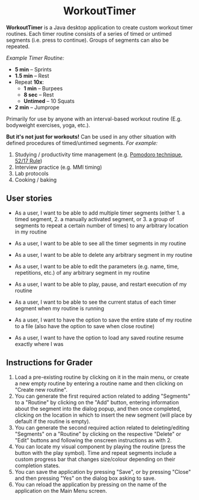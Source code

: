 <div align="center">
  <h1>WorkoutTimer</h1>
</div>

**WorkoutTimer** is a Java desktop application to create custom workout timer routines. 
Each timer routine consists of a series of timed or untimed segments (i.e. press to continue).
Groups of segments can also be repeated.

*Example Timer Routine:*
- **5 min** – Sprints
- **1.5 min** – Rest
- Repeat **10x**:
   - **1 min** – Burpees
   - **8 sec** – Rest
   - **Untimed** – 10 Squats
- **2 min** – Jumprope

Primarily for use by anyone with an interval-based workout routine (E.g. bodyweight exercises, yoga, etc.). 

**But it's not just for workouts!** Can be used in any other situation with 
defined procedures of timed/untimed segments. 
*For 
example:*
1. Studying / productivity time management 
(e.g. [Pomodoro technique](https://en.wikipedia.org/wiki/Pomodoro_Technique), 
[52/17 Rule](https://en.wikipedia.org/wiki/52/17_rule))
2. Interview practice (e.g. MMI timing)
3. Lab protocols
4. Cooking / baking


## User stories

- As a user, I want to be able to add multiple timer segments (either 1. a timed segment, 2. a
  manually activated segment, or 3. a group of segments to repeat a certain number of times) to any arbitrary 
  location in my routine
- As a user, I want to be able to see all the timer segments in my routine
- As a user, I want to be able to delete any arbitrary segment in my routine
- As a user, I want to be able to edit the parameters (e.g. name, time, repetitions, etc.) of any arbitrary segment 
  in my routine
- As a user, I want to be able to play, pause, and restart execution of my routine
- As a user, I want to be able to see the current status of each timer segment when my routine is running

- As a user, I want to have the option to save the entire state of my routine to a file (also have the option to save 
  when close routine)
- As a user, I want to have the option to load any saved routine resume exactly where I was


## Instructions for Grader

1. Load a pre-existing routine by clicking on it in the main menu, or create a new empty routine by entering a 
   routine name and then clicking on "Create new routine".
2. You can generate the first required action related to adding "Segments" to a "Routine" by clicking on the "Add" 
   button, entering information about the segment into the dialog popup, and then once completed, clicking on the 
   location in which to insert the new segment (will place by default if the routine is empty).
3. You can generate the second required action related to deleting/editing "Segments" on a "Routine" by clicking on 
   the respective "Delete" or "Edit" buttons and following the onscreen instructions as with 2.
4. You can locate my visual component by playing the routine (press the button with the play symbol). Time and 
   repeat segments include a custom progress bar that changes size/colour depending on their completion states.
5. You can save the application by pressing "Save", or by pressing "Close" and then pressing "Yes" on the dialog box 
   asking to save.
6. You can reload the application by pressing on the name of the application on the Main Menu screen.
